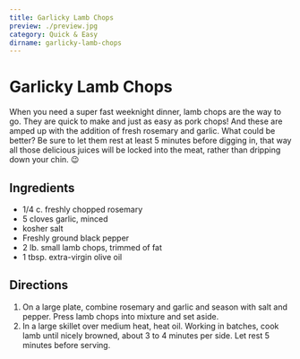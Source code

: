 ```yaml
---
title: Garlicky Lamb Chops
preview: ./preview.jpg
category: Quick & Easy
dirname: garlicky-lamb-chops
---
```


# Garlicky Lamb Chops

When you need a super fast weeknight dinner, lamb chops are the way to go. They are quick to make and just as easy as pork chops! And these are amped up with the addition of fresh rosemary and garlic. What could be better? Be sure to let them rest at least 5 minutes before digging in, that way all those delicious juices will be locked into the meat, rather than dripping down your chin. 😉

## Ingredients

- 1/4 c. freshly chopped rosemary
- 5 cloves garlic, minced
- kosher salt
- Freshly ground black pepper
- 2 lb. small lamb chops, trimmed of fat
- 1 tbsp. extra-virgin olive oil

## Directions

1. On a large plate, combine rosemary and garlic and season with salt and pepper. Press lamb chops into mixture and set aside.
2. In a large skillet over medium heat, heat oil. Working in batches, cook lamb until nicely browned, about 3 to 4 minutes per side. Let rest 5 minutes before serving.